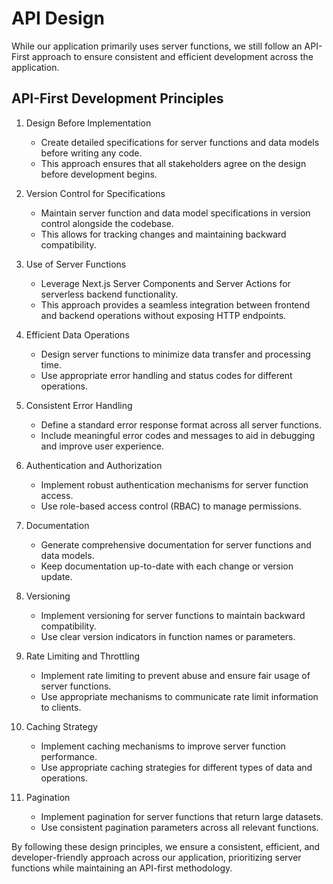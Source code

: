 # API Design

While our application primarily uses server functions, we still follow an API-First approach to ensure consistent and efficient development across the application.

## API-First Development Principles

1. Design Before Implementation
   - Create detailed specifications for server functions and data models before writing any code.
   - This approach ensures that all stakeholders agree on the design before development begins.

2. Version Control for Specifications
   - Maintain server function and data model specifications in version control alongside the codebase.
   - This allows for tracking changes and maintaining backward compatibility.

3. Use of Server Functions
   - Leverage Next.js Server Components and Server Actions for serverless backend functionality.
   - This approach provides a seamless integration between frontend and backend operations without exposing HTTP endpoints.

4. Efficient Data Operations
   - Design server functions to minimize data transfer and processing time.
   - Use appropriate error handling and status codes for different operations.

5. Consistent Error Handling
   - Define a standard error response format across all server functions.
   - Include meaningful error codes and messages to aid in debugging and improve user experience.

6. Authentication and Authorization
   - Implement robust authentication mechanisms for server function access.
   - Use role-based access control (RBAC) to manage permissions.

7. Documentation
   - Generate comprehensive documentation for server functions and data models.
   - Keep documentation up-to-date with each change or version update.

8. Versioning
   - Implement versioning for server functions to maintain backward compatibility.
   - Use clear version indicators in function names or parameters.

9. Rate Limiting and Throttling
   - Implement rate limiting to prevent abuse and ensure fair usage of server functions.
   - Use appropriate mechanisms to communicate rate limit information to clients.

10. Caching Strategy
    - Implement caching mechanisms to improve server function performance.
    - Use appropriate caching strategies for different types of data and operations.

11. Pagination
    - Implement pagination for server functions that return large datasets.
    - Use consistent pagination parameters across all relevant functions.

By following these design principles, we ensure a consistent, efficient, and developer-friendly approach across our application, prioritizing server functions while maintaining an API-first methodology.